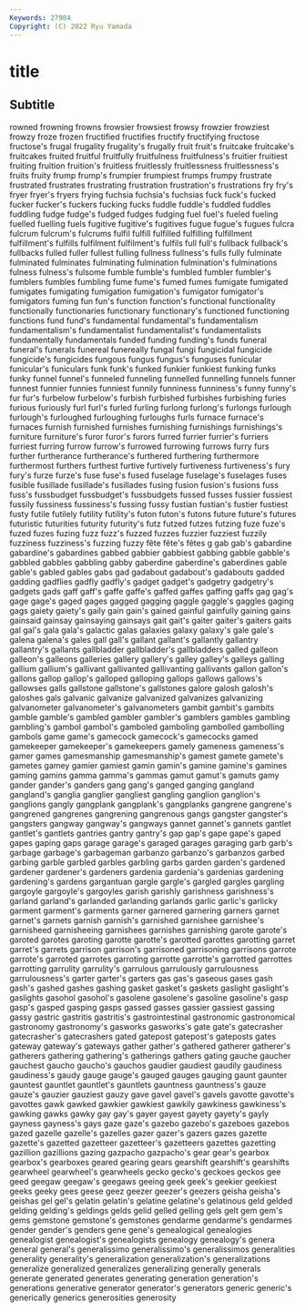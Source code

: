 ```yaml
---
Keywords: 27984
Copyright: (C) 2022 Ryu Yamada
---
```



# title

## Subtitle
rowned frowning frowns
frowsier frowsiest frowsy frowzier frowziest frowzy froze frozen fructified fructifies
fructify fructifying fructose fructose's frugal frugality frugality's frugally fruit fruit's
fruitcake fruitcake's fruitcakes fruited fruitful fruitfully fruitfulness fruitfulness's fruitier fruitiest
fruiting fruition fruition's fruitless fruitlessly fruitlessness fruitlessness's fruits fruity frump
frump's frumpier frumpiest frumps frumpy frustrate frustrated frustrates frustrating frustration
frustration's frustrations fry fry's fryer fryer's fryers frying fuchsia fuchsia's
fuchsias fuck fuck's fucked fucker fucker's fuckers fucking fucks fuddle
fuddle's fuddled fuddles fuddling fudge fudge's fudged fudges fudging fuel
fuel's fueled fueling fuelled fuelling fuels fugitive fugitive's fugitives fugue
fugue's fugues fulcra fulcrum fulcrum's fulcrums fulfil fulfill fulfilled fulfilling
fulfillment fulfillment's fulfills fulfilment fulfilment's fulfils full full's fullback fullback's
fullbacks fulled fuller fullest fulling fullness fullness's fulls fully fulminate
fulminated fulminates fulminating fulmination fulmination's fulminations fulness fulness's fulsome fumble
fumble's fumbled fumbler fumbler's fumblers fumbles fumbling fume fume's fumed
fumes fumigate fumigated fumigates fumigating fumigation fumigation's fumigator fumigator's fumigators
fuming fun fun's function function's functional functionality functionally functionaries functionary
functionary's functioned functioning functions fund fund's fundamental fundamental's fundamentalism fundamentalism's
fundamentalist fundamentalist's fundamentalists fundamentally fundamentals funded funding funding's funds funeral
funeral's funerals funereal funereally fungal fungi fungicidal fungicide fungicide's fungicides
fungous fungus fungus's funguses funicular funicular's funiculars funk funk's funked
funkier funkiest funking funks funky funnel funnel's funneled funneling funnelled
funnelling funnels funner funnest funnier funnies funniest funnily funniness funniness's
funny funny's fur fur's furbelow furbelow's furbish furbished furbishes furbishing
furies furious furiously furl furl's furled furling furlong furlong's furlongs
furlough furlough's furloughed furloughing furloughs furls furnace furnace's furnaces furnish
furnished furnishes furnishing furnishings furnishings's furniture furniture's furor furor's furors
furred furrier furrier's furriers furriest furring furrow furrow's furrowed furrowing
furrows furry furs further furtherance furtherance's furthered furthering furthermore furthermost
furthers furthest furtive furtively furtiveness furtiveness's fury fury's furze furze's
fuse fuse's fused fuselage fuselage's fuselages fuses fusible fusillade fusillade's
fusillades fusing fusion fusion's fusions fuss fuss's fussbudget fussbudget's fussbudgets
fussed fusses fussier fussiest fussily fussiness fussiness's fussing fussy fustian
fustian's fustier fustiest fusty futile futilely futility futility's futon futon's
futons future future's futures futuristic futurities futurity futurity's futz futzed
futzes futzing fuze fuze's fuzed fuzes fuzing fuzz fuzz's fuzzed
fuzzes fuzzier fuzziest fuzzily fuzziness fuzziness's fuzzing fuzzy fête fête's
fêtes g gab gab's gabardine gabardine's gabardines gabbed gabbier gabbiest
gabbing gabble gabble's gabbled gabbles gabbling gabby gaberdine gaberdine's gaberdines
gable gable's gabled gables gabs gad gadabout gadabout's gadabouts gadded
gadding gadflies gadfly gadfly's gadget gadget's gadgetry gadgetry's gadgets gads
gaff gaff's gaffe gaffe's gaffed gaffes gaffing gaffs gag gag's
gage gage's gaged gages gagged gagging gaggle gaggle's gaggles gaging
gags gaiety gaiety's gaily gain gain's gained gainful gainfully gaining
gains gainsaid gainsay gainsaying gainsays gait gait's gaiter gaiter's gaiters
gaits gal gal's gala gala's galactic galas galaxies galaxy galaxy's
gale gale's galena galena's gales gall gall's gallant gallant's gallantly
gallantry gallantry's gallants gallbladder gallbladder's gallbladders galled galleon galleon's galleons
galleries gallery gallery's galley galley's galleys galling gallium gallium's gallivant
gallivanted gallivanting gallivants gallon gallon's gallons gallop gallop's galloped galloping
gallops gallows gallows's gallowses galls gallstone gallstone's gallstones galore galosh
galosh's galoshes gals galvanic galvanize galvanized galvanizes galvanizing galvanometer galvanometer's
galvanometers gambit gambit's gambits gamble gamble's gambled gambler gambler's gamblers
gambles gambling gambling's gambol gambol's gamboled gamboling gambolled gambolling gambols
game game's gamecock gamecock's gamecocks gamed gamekeeper gamekeeper's gamekeepers gamely
gameness gameness's gamer games gamesmanship gamesmanship's gamest gamete gamete's gametes
gamey gamier gamiest gamin gamin's gamine gamine's gamines gaming gamins
gamma gamma's gammas gamut gamut's gamuts gamy gander gander's ganders
gang gang's ganged ganging gangland gangland's ganglia ganglier gangliest gangling
ganglion ganglion's ganglions gangly gangplank gangplank's gangplanks gangrene gangrene's gangrened
gangrenes gangrening gangrenous gangs gangster gangster's gangsters gangway gangway's gangways
gannet gannet's gannets gantlet gantlet's gantlets gantries gantry gantry's gap
gap's gape gape's gaped gapes gaping gaps garage garage's garaged
garages garaging garb garb's garbage garbage's garbageman garbanzo garbanzo's garbanzos
garbed garbing garble garbled garbles garbling garbs garden garden's gardened
gardener gardener's gardeners gardenia gardenia's gardenias gardening gardening's gardens gargantuan
gargle gargle's gargled gargles gargling gargoyle gargoyle's gargoyles garish garishly
garishness garishness's garland garland's garlanded garlanding garlands garlic garlic's garlicky
garment garment's garments garner garnered garnering garners garnet garnet's garnets
garnish garnish's garnished garnishee garnishee's garnisheed garnisheeing garnishees garnishes garnishing
garote garote's garoted garotes garoting garotte garotte's garotted garottes garotting
garret garret's garrets garrison garrison's garrisoned garrisoning garrisons garrote garrote's
garroted garrotes garroting garrotte garrotte's garrotted garrottes garrotting garrulity garrulity's
garrulous garrulously garrulousness garrulousness's garter garter's garters gas gas's gaseous
gases gash gash's gashed gashes gashing gasket gasket's gaskets gaslight
gaslight's gaslights gasohol gasohol's gasolene gasolene's gasoline gasoline's gasp gasp's
gasped gasping gasps gassed gasses gassier gassiest gassing gassy gastric
gastritis gastritis's gastrointestinal gastronomic gastronomical gastronomy gastronomy's gasworks gasworks's gate
gate's gatecrasher gatecrasher's gatecrashers gated gatepost gatepost's gateposts gates gateway
gateway's gateways gather gather's gathered gatherer gatherer's gatherers gathering gathering's
gatherings gathers gating gauche gaucher gauchest gaucho gaucho's gauchos gaudier
gaudiest gaudily gaudiness gaudiness's gaudy gauge gauge's gauged gauges gauging
gaunt gaunter gauntest gauntlet gauntlet's gauntlets gauntness gauntness's gauze gauze's
gauzier gauziest gauzy gave gavel gavel's gavels gavotte gavotte's gavottes
gawk gawked gawkier gawkiest gawkily gawkiness gawkiness's gawking gawks gawky
gay gay's gayer gayest gayety gayety's gayly gayness gayness's gays
gaze gaze's gazebo gazebo's gazeboes gazebos gazed gazelle gazelle's gazelles
gazer gazer's gazers gazes gazette gazette's gazetted gazetteer gazetteer's gazetteers
gazettes gazetting gazillion gazillions gazing gazpacho gazpacho's gear gear's gearbox
gearbox's gearboxes geared gearing gears gearshift gearshift's gearshifts gearwheel gearwheel's
gearwheels gecko gecko's geckoes geckos gee geed geegaw geegaw's geegaws
geeing geek geek's geekier geekiest geeks geeky gees geese geez
geezer geezer's geezers geisha geisha's geishas gel gel's gelatin gelatin's
gelatine gelatine's gelatinous geld gelded gelding gelding's geldings gelds gelid
gelled gelling gels gelt gem gem's gems gemstone gemstone's gemstones
gendarme gendarme's gendarmes gender gender's genders gene gene's genealogical genealogies
genealogist genealogist's genealogists genealogy genealogy's genera general general's generalissimo generalissimo's
generalissimos generalities generality generality's generalization generalization's generalizations generalize generalized generalizes
generalizing generally generals generate generated generates generating generation generation's generations
generative generator generator's generators generic generic's generically generics generosities generosity
